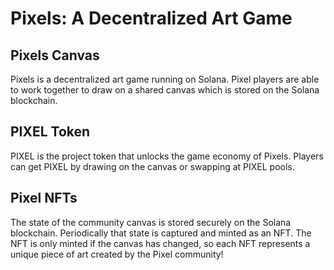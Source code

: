 # Pixels: A Decentralized Art Game

## Pixels Canvas
Pixels is a decentralized art game running on Solana. Pixel players are able to work together to draw on a shared canvas which is stored on the Solana blockchain.


## PIXEL Token
PIXEL is the project token that unlocks the game economy of Pixels. Players can get PIXEL by drawing on the canvas or swapping at PIXEL pools.


## Pixel NFTs
The state of the community canvas is stored securely on the Solana blockchain. Periodically that state is captured and minted as an NFT. The NFT is only minted if the canvas has changed, so each NFT represents a unique piece of art created by the Pixel community!
